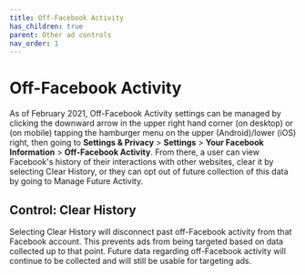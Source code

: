 ```yaml
---
title: Off-Facebook Activity
has_children: true
parent: Other ad controls
nav_order: 1
---
```


# Off-Facebook Activity

As of February 2021, Off-Facebook Activity settings can be managed by clicking the downward arrow in the upper right hand corner (on desktop) or (on mobile) tapping the hamburger menu on the upper (Android)/lower (iOS) right, then going to **Settings & Privacy** > **Settings** > **Your Facebook Information** > **Off-Facebook Activity**. From there, a user can view Facebook's history of their interactions with other websites, clear it by selecting Clear History, or they can opt out of future collection of this data by going to Manage Future Activity. 

## Control: Clear History
Selecting Clear History will disconnect past off-Facebook activity from that Facebook account. This prevents ads from being targeted based on data collected up to that point. Future data regarding off-Facebook activity will continue to be collected and will still be usable for targeting ads.
